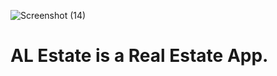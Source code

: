 ![Screenshot (14)](https://user-images.githubusercontent.com/76749790/145570628-6689e949-fa5d-4fce-bf55-8d0b27317a0d.png)
# AL Estate is a Real Estate App.
